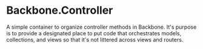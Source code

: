 # Backbone.Controller
A simple container to organize controller methods in Backbone.
It's purpose is to provide a designated place to put code that
orchestrates models, collections, and views so that it's not
littered across views and routers.
